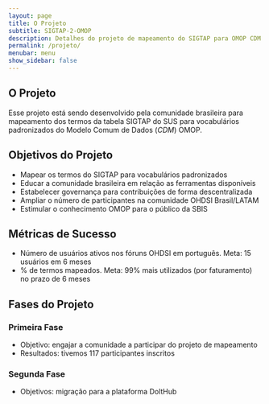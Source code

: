 ```yaml
---
layout: page
title: O Projeto
subtitle: SIGTAP-2-OMOP
description: Detalhes do projeto de mapeamento do SIGTAP para OMOP CDM
permalink: /projeto/
menubar: menu
show_sidebar: false
---
```


## O Projeto
Esse projeto está sendo desenvolvido pela comunidade brasileira para mapeamento dos termos da tabela SIGTAP do SUS para vocabulários padronizados do Modelo Comum de Dados (_CDM_) OMOP.

## Objetivos do Projeto
- Mapear os termos do SIGTAP para vocabulários padronizados
- Educar a comunidade brasileira em relação as ferramentas disponíveis
- Estabelecer governança para contribuições de forma descentralizada
- Ampliar o número de participantes na comunidade OHDSI Brasil/LATAM
- Estimular o conhecimento OMOP para o público da SBIS

## Métricas de Sucesso
- Número de usuários ativos nos fóruns OHDSI em português. Meta: 15 usuários em 6 meses
- % de termos mapeados. Meta: 99% mais utilizados (por faturamento) no prazo de 6 meses

## Fases do Projeto
### Primeira Fase
- Objetivo: engajar a comunidade a participar do projeto de mapeamento
- Resultados: tivemos 117 participantes inscritos

### Segunda Fase
- Objetivos: migração para a plataforma DoltHub
